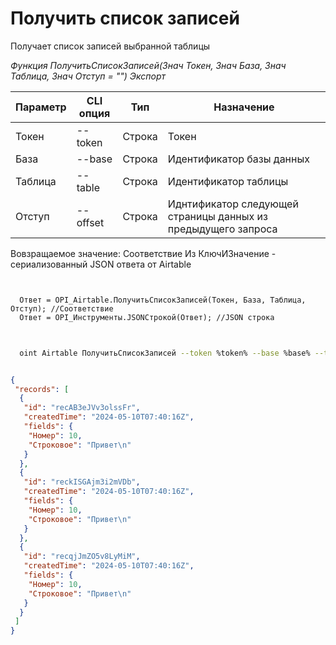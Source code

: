 ﻿---
sidebar_position: 1
---

# Получить список записей
 Получает список записей выбранной таблицы


*Функция ПолучитьСписокЗаписей(Знач Токен, Знач База, Знач Таблица, Знач Отступ = "") Экспорт*

  | Параметр | CLI опция | Тип | Назначение |
  |-|-|-|-|
  | Токен | --token | Строка | Токен |
  | База | --base | Строка | Идентификатор базы данных |
  | Таблица | --table | Строка | Идентификатор таблицы |
  | Отступ | --offset | Строка | Иднтификатор следующей страницы данных из предыдущего запроса |

  
  Вовзращаемое значение:   Соответствие Из КлючИЗначение - сериализованный JSON ответа от Airtable

```bsl title="Пример кода"
	

  Ответ = OPI_Airtable.ПолучитьСписокЗаписей(Токен, База, Таблица, Отступ); //Соответствие
  Ответ = OPI_Инструменты.JSONСтрокой(Ответ); //JSON строка
	
```

```sh title="Пример команд CLI"
    
  oint Airtable ПолучитьСписокЗаписей --token %token% --base %base% --table %table% --offset %offset%

```


```json title="Результат"

{
 "records": [
  {
   "id": "recAB3eJVv3olssFr",
   "createdTime": "2024-05-10T07:40:16Z",
   "fields": {
    "Номер": 10,
    "Строковое": "Привет\n"
   }
  },
  {
   "id": "reckISGAjm3i2mVDb",
   "createdTime": "2024-05-10T07:40:16Z",
   "fields": {
    "Номер": 10,
    "Строковое": "Привет\n"
   }
  },
  {
   "id": "recqjJmZO5v8LyMiM",
   "createdTime": "2024-05-10T07:40:16Z",
   "fields": {
    "Номер": 10,
    "Строковое": "Привет\n"
   }
  }
 ]
}

```
